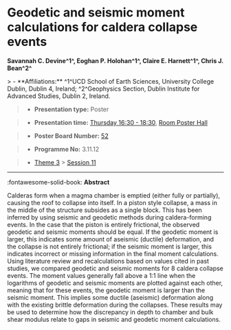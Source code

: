 # Geodetic and seismic moment calculations for caldera collapse events

**Savannah C. Devine^1^, Eoghan P. Holohan^1^, Claire E. Harnett^1^, Chris J. Bean^2^**

<!-- more -->> - **Affiliations:** ^1^UCD School of Earth Sciences, University College Dublin, Dublin 4, Ireland; ^2^Geophysics Section, Dublin Institute for Advanced Studies, Dublin 2, Ireland.

> - **Presentation type:** Poster

> - **Presentation time:** [Thursday 16:30 - 18:30](../sessions_comparison.md#__tabbed_3_6), [Room Poster Hall](../maps_venue.md#__tabbed_1_1)

> - **Poster Board Number:** [52](../map_poster_boards.md#thursday)

> - **Programme No:** 3.11.12

> - [Theme 3](../theme3.md) > [Session 11](../sessions/session-3-11.md)

--- 

:fontawesome-solid-book: **Abstract**

Calderas form when a magma chamber is emptied (either fully or partially), causing the roof to collapse into itself. In a piston style collapse, a mass in the middle of the structure subsides as a single block. This has been inferred by using seismic and geodetic methods during caldera-forming events. In the case that the piston is entirely frictional, the observed geodetic and seismic moments should be equal. If the geodetic moment is larger, this indicates some amount of aseismic (ductile) deformation, and the collapse is not entirely frictional; if the seismic moment is larger, this indicates incorrect or missing information in the final moment calculations. Using literature review and recalculations based on values cited in past studies, we compared geodetic and seismic moments for 8 caldera collapse events. The moment values generally fall above a 1:1 line when the logarithms of geodetic and seismic moments are plotted against each other, meaning that for these events, the geodetic moment is larger than the seismic moment. This implies some ductile (aseismic) deformation along with the existing brittle deformation during the collapses. These results may be used to determine how the discrepancy in depth to chamber and bulk shear modulus relate to gaps in seismic and geodetic moment calculations.

